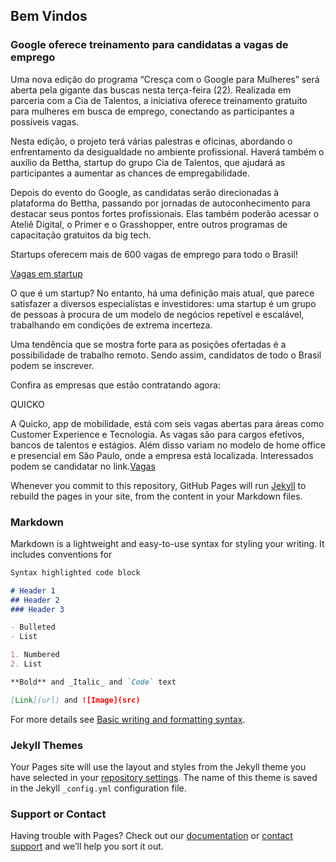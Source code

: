 ## Bem Vindos 

### Google oferece treinamento para candidatas a vagas de emprego



Uma nova edição do programa “Cresça com o Google para Mulheres” será aberta pela gigante das buscas nesta terça-feira (22). Realizada em parceria com a Cia de Talentos, a iniciativa oferece treinamento gratuito para mulheres em busca de emprego, conectando as participantes a possíveis vagas.

Nesta edição, o projeto terá várias palestras e oficinas, abordando o enfrentamento da desigualdade no ambiente profissional. Haverá também o auxílio da Bettha, startup do grupo Cia de Talentos, que ajudará as participantes a aumentar as chances de empregabilidade.

Depois do evento do Google, as candidatas serão direcionadas à plataforma do Bettha, passando por jornadas de autoconhecimento para destacar seus pontos fortes profissionais. Elas também poderão acessar o Ateliê Digital, o Primer e o Grasshopper, entre outros programas de capacitação gratuitos da big tech.




Startups oferecem mais de 600 vagas de emprego para todo o Brasil!


[Vagas em startup]() 

O que é um startup?
No entanto, há uma definição mais atual, que parece satisfazer a diversos especialistas e investidores: uma startup é um grupo de pessoas à procura de um modelo de negócios repetível e escalável, trabalhando em condições de extrema incerteza.


Uma tendência que se mostra forte para as posições ofertadas é a possibilidade de trabalho remoto. Sendo assim, candidatos de todo o Brasil podem se inscrever.

Confira as empresas que estão contratando agora:

QUICKO

A Quicko, app de mobilidade, está com seis vagas abertas para áreas como Customer Experience e Tecnologia. As vagas são para cargos efetivos, bancos de talentos e estágios. Além disso variam no modelo de home office e presencial em São Paulo, onde a empresa está localizada. Interessados podem se candidatar no link.[Vagas]() 



Whenever you commit to this repository, GitHub Pages will run [Jekyll](https://jekyllrb.com/) to rebuild the pages in your site, from the content in your Markdown files.

### Markdown

Markdown is a lightweight and easy-to-use syntax for styling your writing. It includes conventions for

```markdown
Syntax highlighted code block

# Header 1
## Header 2
### Header 3

- Bulleted
- List

1. Numbered
2. List

**Bold** and _Italic_ and `Code` text

[Link](url) and ![Image](src)
```

For more details see [Basic writing and formatting syntax](https://docs.github.com/en/github/writing-on-github/getting-started-with-writing-and-formatting-on-github/basic-writing-and-formatting-syntax).

### Jekyll Themes

Your Pages site will use the layout and styles from the Jekyll theme you have selected in your [repository settings](https://github.com/vagas-SC/Emprego/settings/pages). The name of this theme is saved in the Jekyll `_config.yml` configuration file.

### Support or Contact

Having trouble with Pages? Check out our [documentation](https://docs.github.com/categories/github-pages-basics/) or [contact support](https://support.github.com/contact) and we’ll help you sort it out.
